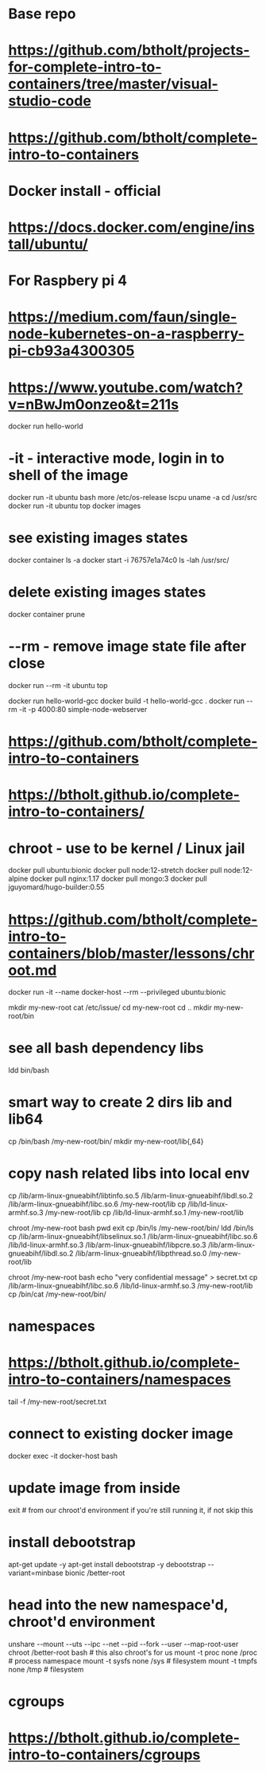 
# Base repo
# https://github.com/btholt/projects-for-complete-intro-to-containers/tree/master/visual-studio-code
# https://github.com/btholt/complete-intro-to-containers

# Docker install - official
# https://docs.docker.com/engine/install/ubuntu/

# For Raspbery pi 4
# https://medium.com/faun/single-node-kubernetes-on-a-raspberry-pi-cb93a4300305
# https://www.youtube.com/watch?v=nBwJm0onzeo&t=211s

 docker run hello-world
 # -it - interactive mode, login in to shell of the image
 docker run -it ubuntu bash
 more /etc/os-release
 lscpu
 uname -a
 cd /usr/src
 docker run -it ubuntu top
 docker images
 # see existing images states
 docker container ls -a
 docker start -i 76757e1a74c0
  ls -lah /usr/src/
  # delete existing images states
  docker container prune

  # --rm - remove image state file after close
   docker run --rm -it ubuntu top

  docker run hello-world-gcc
  docker build -t hello-world-gcc .
  docker run --rm -it -p 4000:80 simple-node-webserver

# https://github.com/btholt/complete-intro-to-containers
# https://btholt.github.io/complete-intro-to-containers/

# chroot - use to be kernel / Linux jail
docker pull ubuntu:bionic
docker pull node:12-stretch
docker pull node:12-alpine
docker pull nginx:1.17
docker pull mongo:3
docker pull jguyomard/hugo-builder:0.55

# https://github.com/btholt/complete-intro-to-containers/blob/master/lessons/chroot.md
docker run -it --name docker-host --rm --privileged ubuntu:bionic

mkdir my-new-root
cat /etc/issue/
cd my-new-root
cd ..
mkdir my-new-root/bin
# see all bash dependency libs
ldd bin/bash
# smart way to create 2 dirs lib and lib64
cp /bin/bash  /my-new-root/bin/
mkdir my-new-root/lib{,64}
# copy nash related libs into local env
cp /lib/arm-linux-gnueabihf/libtinfo.so.5  /lib/arm-linux-gnueabihf/libdl.so.2 /lib/arm-linux-gnueabihf/libc.so.6 /my-new-root/lib
cp /lib/ld-linux-armhf.so.3 /my-new-root/lib
cp /lib/ld-linux-armhf.so.1 /my-new-root/lib

chroot /my-new-root bash
pwd
exit
cp /bin/ls  /my-new-root/bin/
ldd /bin/ls
cp  /lib/arm-linux-gnueabihf/libselinux.so.1 /lib/arm-linux-gnueabihf/libc.so.6 /lib/ld-linux-armhf.so.3 /lib/arm-linux-gnueabihf/libpcre.so.3 /lib/arm-linux-gnueabihf/libdl.so.2 /lib/arm-linux-gnueabihf/libpthread.so.0 /my-new-root/lib

chroot /my-new-root bash
echo "very confidential message" > secret.txt
cp /lib/arm-linux-gnueabihf/libc.so.6 /lib/ld-linux-armhf.so.3 /my-new-root/lib
cp /bin/cat  /my-new-root/bin/

# namespaces
# https://btholt.github.io/complete-intro-to-containers/namespaces
tail -f /my-new-root/secret.txt
# connect to existing docker image
docker exec -it docker-host bash
# update image from inside
exit # from our chroot'd environment if you're still running it, if not skip this

# install debootstrap
apt-get update -y
apt-get install debootstrap -y
debootstrap --variant=minbase bionic /better-root

# head into the new namespace'd, chroot'd environment
unshare --mount --uts --ipc --net --pid --fork --user --map-root-user chroot /better-root bash # this also chroot's for us
mount -t proc none /proc # process namespace
mount -t sysfs none /sys # filesystem
mount -t tmpfs none /tmp # filesystem

# cgroups
# https://btholt.github.io/complete-intro-to-containers/cgroups

